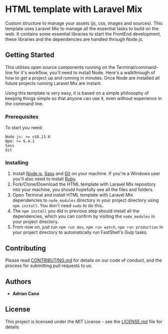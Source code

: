 # HTML template with Laravel Mix

Custom structure to manage your assets (js, css, images and sources). This template uses Laravel Mix to manage all the essential tasks to build on the web. It contains some essential libraries to start the FrontEnd development, these libraries and the dependencies are handled through Node.js.


## Getting Started

This utilises open source components running on the Terminal/command-line for it's workflow, you'll need to install Node. Here's a walkthrough of how to get a project up and running in minutes. Once Node are installed all future projects running Laravel Mix are instant.

Using this template is very easy, it is based on a simple philosophy of keeping things simple so that anyone can use it, even without experience in the command line.

### Prerequisites

To start you need:

```
Node js: >= v10.13.0
Npm: >= 6.4.1
Sass
Git
```

### Installing

1. Install [Node.js](https://nodejs.org/es/), [Sass](https://sass-lang.com/install) and [Git](https://git-scm.com/) on your machine. If you're a Windows user you'll also need to install [Ruby](https://rubyinstaller.org/downloads/).
3. Fork/Clone/Download the HTML template with Laravel Mix repository into your machine, you should hopefully see all the files and folders.
4. Open Terminal and install HTML template with Laravel Mix dependencies to `node_modules` directory in your project directory using `npm install`. You don't need `sudo` to do this.
5. The `npm install` you did in previous step should install all the dependencies, which you can confirm by visiting the `node_modules` in your project directory.
6. From now on, just run `npm run dev`, `npm run watch`, `npm run production` in your project directory to automatically run FastShell's Gulp tasks.

## Contributing

Please read [CONTRIBUTING.md](https://gist.github.com/PurpleBooth/b24679402957c63ec426) for details on our code of conduct, and the process for submitting pull requests to us.

## Authors

* **Adrian Cano** 

## License

This project is licensed under the MIT License - see the [LICENSE.md](LICENSE.md) file for details

